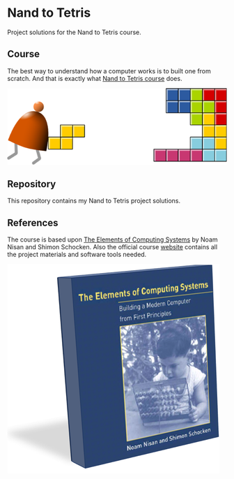 # Nand to Tetris
Project solutions for the Nand to Tetris course.

## Course

The best way to understand how a computer works is to built one from scratch. And that is exactly what [Nand to Tetris course](https://www.nand2tetris.org) does.

![Course Logo](assets/images/Logo.png)

## Repository

This repository contains my Nand to Tetris project solutions.

## References

The course is based upon [The Elements of Computing Systems](https://www.amazon.com/Elements-Computing-Systems-Building-Principles/dp/0262640686/) by Noam Nisan and Shimon Schocken. Also the official course [website](https://www.nand2tetris.org) contains all the project materials and software tools needed. 

![Book Cover](assets/images/Book.png)
